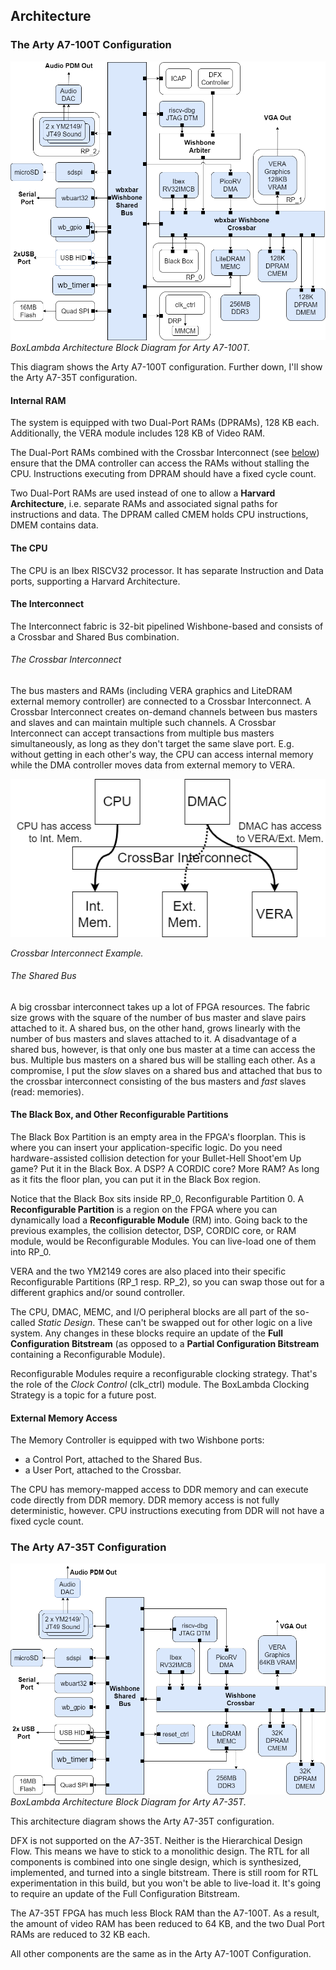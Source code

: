 Architecture
------------

### The Arty A7-100T Configuration

![Architecture Block Diagram for Arty A7-100T](assets/Arch_Diagram_Big.png)
*BoxLambda Architecture Block Diagram for Arty A7-100T.*

This diagram shows the Arty A7-100T configuration. Further down, I'll show the Arty A7-35T configuration.

#### Internal RAM

The system is equipped with two Dual-Port RAMs (DPRAMs), 128 KB each. Additionally, the VERA module includes 128 KB of Video RAM. 

The Dual-Port RAMs combined with the Crossbar Interconnect (see [below](#the-crossbar-interconnect)) ensure that the DMA controller can access the RAMs without stalling the CPU. Instructions executing from DPRAM should have a fixed cycle count.

Two Dual-Port RAMs are used instead of one to allow a **Harvard Architecture**, i.e. separate RAMs and associated signal paths for instructions and data. The DPRAM called CMEM holds CPU instructions, DMEM contains data. 

#### The CPU

The CPU is an Ibex RISCV32 processor. It has separate Instruction and Data ports, supporting a Harvard Architecture.

#### The Interconnect

The Interconnect fabric is 32-bit pipelined Wishbone-based and consists of a Crossbar and Shared Bus combination.

###### The Crossbar Interconnect

The bus masters and RAMs (including VERA graphics and LiteDRAM external memory controller) are connected to a Crossbar Interconnect. A Crossbar Interconnect creates on-demand channels between bus masters and slaves and can maintain multiple such channels. A Crossbar Interconnect can accept transactions from multiple bus masters simultaneously, as long as they don't target the same slave port. E.g. without getting in each other's way, the CPU can access internal memory while the DMA controller moves data from external memory to VERA.

![Crossbar Example.](assets/CrossBarExample.png)

*Crossbar Interconnect Example.*

###### The Shared Bus

A big crossbar interconnect takes up a lot of FPGA resources. The fabric size grows with the square of the number of bus master and slave pairs attached to it. A shared bus, on the other hand, grows linearly with the number of bus masters and slaves attached to it. A disadvantage of a shared bus, however, is that only one bus master at a time can access the bus. Multiple bus masters on a shared bus will be stalling each other. As a compromise, I put the *slow* slaves on a shared bus and attached that bus to the crossbar interconnect consisting of the bus masters and *fast* slaves (read: memories).

#### The Black Box, and Other Reconfigurable Partitions

The Black Box Partition is an empty area in the FPGA's floorplan. This is where you can insert your application-specific logic. Do you need hardware-assisted collision detection for your Bullet-Hell Shoot'em Up game? Put it in the Black Box. A DSP? A CORDIC core? More RAM? As long as it fits the floor plan, you can put it in the Black Box region.

Notice that the Black Box sits inside RP\_0, Reconfigurable Partition 0. A **Reconfigurable Partition** is a region on the FPGA where you can dynamically load a **Reconfigurable Module** (RM) into. Going back to the previous examples, the collision detector, DSP, CORDIC core, or RAM module, would be Reconfigurable Modules. You can live-load one of them into RP\_0. 

VERA and the two YM2149 cores are also placed into their specific Reconfigurable Partitions (RP\_1 resp. RP\_2), so you can swap those out for a different graphics and/or sound controller.

The CPU, DMAC, MEMC, and I/O peripheral blocks are all part of the so-called *Static Design*. These can't be swapped out for other logic on a live system. Any changes in these blocks require an update of the **Full Configuration Bitstream** (as opposed to a **Partial Configuration Bitstream** containing a Reconfigurable Module).

Reconfigurable Modules require a reconfigurable clocking strategy. That's the role of the *Clock Control* (clk_ctrl) module. The BoxLambda Clocking Strategy is a topic for a future post.

#### External Memory Access

The Memory Controller is equipped with two Wishbone ports:

- a Control Port, attached to the Shared Bus.
- a User Port, attached to the Crossbar.

The CPU has memory-mapped access to DDR memory and can execute code directly from DDR memory. DDR memory access is not fully deterministic, however. CPU instructions executing from DDR will not have a fixed cycle count.

### The Arty A7-35T Configuration

![Draft Architecture Block Diagram for Arty A7-35T](assets/Arch_Diagram_Little.png)
*BoxLambda Architecture Block Diagram for Arty A7-35T.*

This architecture diagram shows the Arty A7-35T configuration.

DFX is not supported on the A7-35T. Neither is the Hierarchical Design Flow. This means we have to stick to a monolithic design. The RTL for all components is combined into one single design, which is synthesized, implemented, and turned into a single bitstream. There is still room for RTL experimentation in this build, but you won't be able to live-load it. It's going to require an update of the Full Configuration Bitstream.

The A7-35T FPGA has much less Block RAM than the A7-100T. As a result, the amount of video RAM has been reduced to 64 KB, and the two Dual Port RAMs are reduced to 32 KB each. 

All other components are the same as in the Arty A7-100T Configuration.

